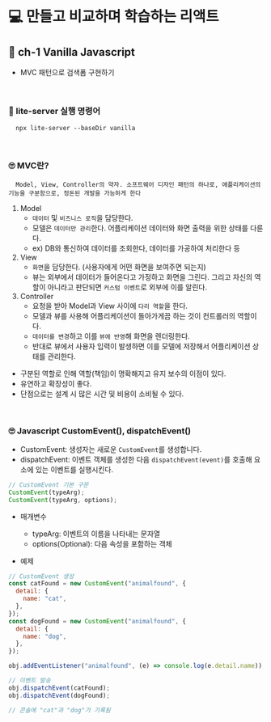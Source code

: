# 💻 만들고 비교하며 학습하는 리액트

## 📖 ch-1 Vanilla Javascript

- MVC 패턴으로 검색폼 구현하기

<br />

### 📄 lite-server 실행 명령어

```
  npx lite-server --baseDir vanilla
```

<br />

### 🙄 MVC란?

```
  Model, View, Controller의 약자. 소프트웨어 디자인 패턴의 하나로, 애플리케이션의 기능을 구분함으로, 정돈된 개발을 가능하게 한다
```

1. Model
   - `데이터` 및 `비즈니스 로직`을 담당한다.
   - 모델은 `데이터만 관리`한다. 어플리케이션 데이터와 화면 출력을 위한 상태를 다룬다.
   - ex) DB와 통신하여 데이터를 조회한다, 데이터를 가공하여 처리한다 등
2. View
   - `화면`을 담당한다. (사용자에게 어떤 화면을 보여주면 되는지)
   - 뷰는 외부에서 데이터가 들어온다고 가정하고 화면을 그린다. 그리고 자신의 역할이 아니라고 판단되면 `커스텀 이벤트`로 외부에 이를 알린다.
3. Controller
   - 요청을 받아 Model과 View 사이에 `다리 역할`을 한다.
   - 모델과 뷰를 사용해 어플리케이션이 돌아가게끔 하는 것이 컨트롤러의 역할이다.
   - `데이터를 변경`하고 이를 `뷰에 반영`해 화면을 렌더링한다.
   - 반대로 뷰에서 사용자 입력이 발생하면 이를 모델에 저장해서 어플리케이션 상태를 관리한다.

- 구분된 역할로 인해 역할(책임)이 명확해지고 유지 보수의 이점이 있다.
- 유연하고 확장성이 좋다.
- 단점으로는 설계 시 많은 시간 및 비용이 소비될 수 있다.

<br />

### 🙄 Javascript CustomEvent(), dispatchEvent()

- CustomEvent: 생성자는 새로운 `CustomEvent`를 생성합니다.
- dispatchEvent: 이벤트 객체를 생성한 다음 `dispatchEvent(event)`를 호출해 요소에 있는 이벤트를 실행시킨다.

```js
// CustomEvent 기본 구문
CustomEvent(typeArg);
CustomEvent(typeArg, options);
```

- 매개변수

  - typeArg: 이벤트의 이름을 나타내는 문자열
  - options(Optional): 다음 속성을 포함하는 객체

- 예제

```js
// CustomEvent 생성
const catFound = new CustomEvent("animalfound", {
  detail: {
    name: "cat",
  },
});
const dogFound = new CustomEvent("animalfound", {
  detail: {
    name: "dog",
  },
});

obj.addEventListener("animalfound", (e) => console.log(e.detail.name));

// 이벤트 발송
obj.dispatchEvent(catFound);
obj.dispatchEvent(dogFound);

// 콘솔에 "cat"과 "dog"가 기록됨
```

<br />
